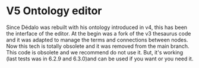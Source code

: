 # V5 Ontology editor

Since Dédalo was rebuilt with his ontology introduced in v4, this has been the interface of the editor. At the begin was a fork of the v3 thesaurus code and it was adapted to manage the terms and connections between nodes.
Now this tech is totally obsolete and it was removed from the main branch. This code is obsolete and we recommend do not use it. But, it's working (last tests was in 6.2.9 and 6.3.0)and can be used if you want or you need it.
